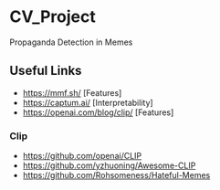 # CV_Project
Propaganda Detection in Memes

## Useful Links
* https://mmf.sh/ [Features]
* https://captum.ai/ [Interpretability]
* https://openai.com/blog/clip/ [Features]

### Clip 
* https://github.com/openai/CLIP
* https://github.com/yzhuoning/Awesome-CLIP
* https://github.com/Rohsomeness/Hateful-Memes
